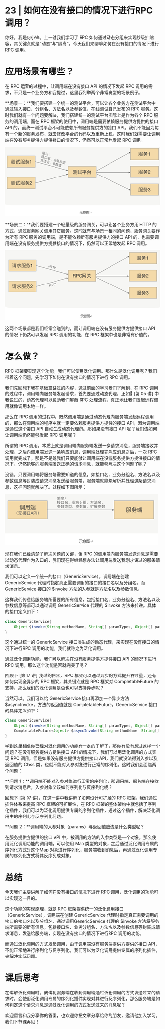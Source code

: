 # 23 | 如何在没有接口的情况下进行RPC调用？

你好，我是何小锋。上一讲我们学习了 RPC 如何通过动态分组来实现秒级扩缩容，其关键点就是“动态”与“隔离”。今天我们来聊聊如何在没有接口的情况下进行 RPC 调用。

# 应用场景有哪些？

在 RPC 运营的过程中，让调用端在没有接口 API 的情况下发起 RPC 调用的需求，不只是一个业务方和我提过，这里我列举两个非常典型的场景例子。

**场景一：**我们要搭建一个统一的测试平台，可以让各个业务方在测试平台中通过输入接口、分组名、方法名以及参数值，在线测试自己发布的 RPC 服务。这时我们就有一个问题要解决，我们搭建统一的测试平台实际上是作为各个 RPC 服务的调用端，而在 RPC 框架的使用中，调用端是需要依赖服务提供方提供的接口 API 的，而统一测试平台不可能依赖所有服务提供方的接口 API。我们不能因为每有一个新的服务发布，就去修改平台的代码以及重新上线。这时我们就需要让调用端在没有服务提供方提供接口的情况下，仍然可以正常地发起 RPC 调用。

![image-20220822003433460](23%20%20%E5%A6%82%E4%BD%95%E5%9C%A8%E6%B2%A1%E6%9C%89%E6%8E%A5%E5%8F%A3%E7%9A%84%E6%83%85%E5%86%B5%E4%B8%8B%E8%BF%9B%E8%A1%8CRPC%E8%B0%83%E7%94%A8%EF%BC%9F.resource/image-20220822003433460.png)

**场景二：**我们要搭建一个轻量级的服务网关，可以让各个业务方用 HTTP 的方式，通过服务网关调用其它服务。这时就有与场景一相同的问题，服务网关要作为所有 RPC 服务的调用端，是不能依赖所有服务提供方的接口 API 的，也需要调用端在没有服务提供方提供接口的情况下，仍然可以正常地发起 RPC 调用。

![image-20220822003459273](23%20%20%E5%A6%82%E4%BD%95%E5%9C%A8%E6%B2%A1%E6%9C%89%E6%8E%A5%E5%8F%A3%E7%9A%84%E6%83%85%E5%86%B5%E4%B8%8B%E8%BF%9B%E8%A1%8CRPC%E8%B0%83%E7%94%A8%EF%BC%9F.resource/image-20220822003459273.png)

这两个场景都是我们经常会碰到的，而让调用端在没有服务提供方提供接口 API 的情况下仍然可以发起 RPC 调用的功能，在 RPC 框架中也是非常有价值的。

# 怎么做？

RPC 框架要实现这个功能，我们可以使用泛化调用。那什么是泛化调用呢？我们带着这个问题，先学习下如何在没有接口的情况下进行 RPC 调用。

我们先回想下我在基础篇讲过的内容，通过前面的学习我们了解到，在 RPC 调用的过程中，调用端向服务端发起请求，首先要通过动态代理，正如 [第 05 讲] 中我说过的，动态代理可以帮助我们屏蔽 RPC 处理流程，真正地让我们发起远程调用就像调用本地一样。

那么在 RPC 调用的过程中，既然调用端是通过动态代理向服务端发起远程调用的，那么在调用端的程序中就一定要依赖服务提供方提供的接口 API，因为调用端是通过这个接口 API 自动生成动态代理的。那如果没有接口 API 呢？我们该如何让调用端仍然能够发起 RPC 调用呢？

所谓的 RPC 调用，本质上就是调用端向服务端发送一条请求消息，服务端接收并处理，之后向调用端发送一条响应消息，调用端处理完响应消息之后，一次 RPC 调用就完成了。那是不是说我们只要能够让调用端在没有服务提供方提供接口的情况下，仍然能够向服务端发送正确的请求消息，就能够解决这个问题了呢？

没错，只要调用端将服务端需要知道的信息，如接口名、业务分组名、方法名以及参数信息等封装成请求消息发送给服务端，服务端就能够解析并处理这条请求消息，这样问题就解决了。过程如下图所示：

![image-20220822003539609](23%20%20%E5%A6%82%E4%BD%95%E5%9C%A8%E6%B2%A1%E6%9C%89%E6%8E%A5%E5%8F%A3%E7%9A%84%E6%83%85%E5%86%B5%E4%B8%8B%E8%BF%9B%E8%A1%8CRPC%E8%B0%83%E7%94%A8%EF%BC%9F.resource/image-20220822003539609.png)

现在我们已经清楚了解决问题的关键，但 RPC 的调用端向服务端发送消息是需要以动态代理作为入口的，我们现在得继续想办法让调用端发送我刚才讲过的那条请求消息。

我们可以定义一个统一的接口（GenericService），调用端在创建 GenericService 代理时指定真正需要调用的接口的接口名以及分组名，而 GenericService 接口的 $invoke 方法的入参就是方法名以及参数信息。

这样我们传递给服务端所需要的所有信息，包括接口名、业务分组名、方法名以及参数信息等都可以通过调用 GenericService 代理的 $invoke 方法来传递。具体的接口定义如下：

```java
class GenericService{
    Object $invoke(String methodName, String[] paramTypes, Object[] params);
}
```

这个通过统一的 GenericService 接口类生成的动态代理，来实现在没有接口的情况下进行RPC 调用的功能，我们就称之为泛化调用。

通过泛化调用功能，我们可以解决在没有服务提供方提供接口 API 的情况下进行 RPC 调用，那么这个功能是否就完美了呢？

回顾下 [第 17 讲] 我过的内容，RPC 框架可以通过异步的方式提升吞吐量，还有如何实现全异步的 RPC 框架，其关键点就是 RPC 框架对 CompletableFuture 的支持，那么我们的泛化调用是否也可以支持异步呢？

当然可以。我们可以给 GenericService 接口再添加一个异步方法 $asyncInvoke，方法的返回值就是 CompletableFuture，GenericService 接口的具体定义如下：

```java
class GenericService{
    Object $invoke(String methodName, String[] paramTypes, Object[] params);
    CompletableFuture<Object> $asyncInvoke(String methodName, String[] paramTypes);
}
```

学到这里相信你已经对泛化调用的功能有一定的了解了，那你有没有想过这样一个问题？在没有服务提供方提供接口 API 的情况下，我们可以用泛化调用的方式实现 RPC 调用，但是如果没有服务提供方提供接口 API，我们就没法得到入参以及返回值的 Class 类，也就不能对入参对象进行正常的序列化。这时我们会面临两个问题：

**问题 1：**调用端不能对入参对象进行正常的序列化，那调用端、服务端在接收到请求消息后，入参对象又该如何序列化与反序列化呢？

回想下 [第 07 讲]，在这一讲中我讲解了如何设计可扩展的 RPC 框架，我们通过插件体系来提高 RPC 框架的可扩展性，在 RPC 框架的整体架构中就包括了序列化插件，我们可以为泛化调用提供专属的序列化插件，通过这个插件，解决泛化调用中的序列化与反序列化问题。

**问题  2：**调用端的入参对象（params）与返回值应该是什么类型呢？

在服务提供方提供的接口 API 中，被调用的方法的入参类型是一个对象，那么使用泛化调用功能的调用端，可以使用 Map 类型的对象，之后通过泛化调用专属的序列化方式对这个Map 对象进行序列化，服务端收到消息后，再通过泛化调用专属的序列化方式将其反序列成对象。

# 总结

今天我们主要讲解了如何在没有接口的情况下进行 RPC 调用，泛化调用的功能可以实现这一目的。

这个功能的实现原理，就是 RPC 框架提供统一的泛化调用接口（GenericService），调用端在创建 GenericService 代理时指定真正需要调用的接口的接口名以及分组名，通过调用GenericService 代理的 $invoke 方法将服务端所需要的所有信息，包括接口名、业务分组名、方法名以及参数信息等封装成请求消息，发送给服务端，实现在没有接口的情况下进行RPC 调用的功能。

而通过泛化调用的方式发起调用，由于调用端没有服务端提供方提供的接口 API，不能正常地进行序列化与反序列化，我们可以为泛化调用提供专属的序列化插件，来解决实际问题。

# 课后思考

在讲解泛化调用时，我讲到服务端在收到调用端通过泛化调用的方式发送过来的请求时，会使用泛化调用专属的序列化插件实现对其进行反序列化，那么服务端是如何判定这个请求消息是通过泛化调用的方式发送过来的消息呢？

欢迎留言和我分享你的答案，也欢迎你把文章分享给你的朋友，邀请他加入学习。我们下节课再见！